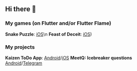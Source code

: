 ## Hi there 👋

### My games (on Flutter and/or Flutter Flame)

**Snake Puzzle**: [iOS](https://apps.apple.com/us/app/snake-puzzles/id6738164139)\n
**Feast of Deceit**: [iOS](https://apps.apple.com/us/app/feast-of-deceit/id6737427668))

### My projects

**Kaizen ToDo App**: [Android](https://play.google.com/store/apps/details?id=com.kaizen_app.kaizen_app)/[iOS](https://apps.apple.com/us/app/kaizen-todo-productivity/id6737436181)
**MeetQ: Icebreaker questions**  [Android](https://play.google.com/store/apps/details?id=com.meetbot_app.meetbot_app)/[Telegram](https://t.me/meetquestionbot)
